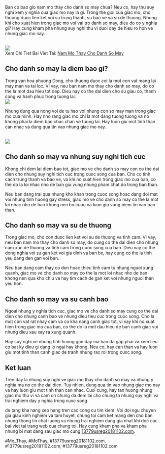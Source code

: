 <p>Ban co bao gio nam mo thay cho danh so may chua? Neu co, hay thu suy nghi xem y nghia cua giac mo nay la gi. Trong the gioi cua giac mo, cho thuong duoc lien ket voi su trung thanh, su bao ve va su de thuong. Nhung khi cho xuat hien trong giac mo voi vai tro danh so may, dieu do co y nghia gi? Hay cung kham pha nhung suy nghi thu vi duoi day de hieu ro hon ve nhung giac mo nay.</p><br><img src="https://13779usreg20181102.com/wp-content/uploads/2025/03/nam-mo-thay-em-be-trai-danh-so-gi-nhung-giac-mo-ky-dieu-va-y-nghia-chung-67ca5be667b09.jpg"></br>
Xem Chi Tiet Bai Viet Tai: <a href="https://13779usreg20181102.com/nam-mo-thay-cho-danh-so-may/">Nam Mo Thay Cho Danh So May</a><h2>Cho danh so may la diem bao gi?</h2><p>Trong van hoa phuong Dong, cho thuong duoc coi la mot con vat mang lai may man va tai loc. Vi vay, neu ban nam mo thay cho danh so may, do co the la mot dau hieu tot dep. Dieu nay co the dai dien cho su giau co, thanh cong va hanh phuc trong tuong lai.<br><img src="https://13779usreg20181102.com/wp-content/uploads/2025/03/Logo-13779usreg20181102.com_-800x800.png"></br><p>Nhung dung qua nong voi de tu hao voi nhung con so may man trong giac mo cua minh. Hay nho rang giac mo chi la mot dang tuong tuong va no khong phai la diem bao chac chan ve tuong lai. Hay luon giu mot tinh than can nhac va dung qua tin vao nhung giac mo nay.</p><br><img src="https://13779usreg20181102.com/wp-content/uploads/2025/03/Logo-13779usreg20181102.com_-800x800.png"></br><h2>Cho danh so may va nhung suy nghi tich cuc</h2><p>Khong chi dem lai diem bao tot, giac mo ve cho danh so may con co the dai dien cho nhung suy nghi tich cuc trong cuoc song cua ban. Cho co tinh cach trung thanh va bao ve, va khi no xuat hien trong giac mo cua ban, co the do la loi nhac nho de ban giu vung nhung pham chat do trong ban than.<p>Neu ban dang trai qua nhung kho khan trong cuoc song hoac dang doi mat voi nhung tinh huong gay stress, giac mo ve cho danh so may co the la mot loi nhac nho de ban khong nen bo cuoc va luon giu vung niem tin vao ban than.</p><h2>Cho danh so may va su de thuong</h2><p>Trong giac mo, cho con duoc lien ket voi su de thuong va tinh cam. Vi vay, neu ban nam mo thay cho danh so may, do cung co the dai dien cho nhung cam xuc de thuong va tinh cam trong cuoc song cua ban. Dieu nay co the dong nghia voi su gan ket voi gia dinh va ban be, hay cung co the la tinh yeu dang den gan voi ban.<p>Neu ban dang cam thay co don hoac thieu tinh cam tu nhung nguoi xung quanh, giac mo ve cho danh so may co the la mot loi nhac nho de ban khong nen qua kho chiu va hay tim cach de gan ket voi nhung nguoi than yeu hon.</p><h2>Cho danh so may va su canh bao</h2><p>Ngoai nhung y nghia tich cuc, giac mo ve cho danh so may cung co the dai dien cho nhung canh bao ve nhung dieu tieu cuc trong cuoc song. Cho la mot con vat rat nhay cam va co kha nang canh giac tot, vi vay khi no xuat hien trong giac mo cua ban, co the do la mot dau hieu de ban canh giac voi nhung dieu xau xay ra xung quanh.</p><p>Hay suy nghi ve nhung tinh huong gan day ma ban da gap phai va xem lieu co bat ky dieu gi dang lo ngai hay khong. Neu co, hay can than va hay luon giu mot tinh than canh giac de tranh nhung rac roi trong cuoc song.</p><h2>Ket luan</h2><p>Tren day la nhung suy nghi ve giac mo thay cho danh so may va nhung y nghia ma no co the dai dien. Tuy nhien, dung qua tin vao nhung giac mo nay va hay luon giu mot tinh than can nhac. Cuoi cung, hay tan huong nhung giac mo thu vi va cam on chung da dem lai cho chung ta nhung suy nghi va trai nghiem day y nghia trong cuoc song.</p><p>de tang kha nang xep hang tren cac cong cu tim kiem. Voi doi ngu chuyen gia giau kinh nghiem va tam huyet, chung toi cam ket mang den cho ban nhung thong tin chat luong va nhung trai nghiem dang gia nhat khi doc cac bai viet tai trang web cua chung toi. Hay cung kham pha va kham pha nhung bi mat dang sau giac mo cung <a href="https://13779usreg20181102.com/">13779usreg20181102.com</a>.</p>
#Mo_Thay, #MoThay, #13779usreg20181102.com, #13779usreg20181102.com, #13779usreg20181102.com
